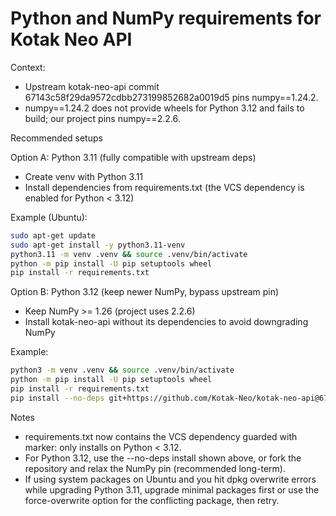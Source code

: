 # Python and NumPy requirements for Kotak Neo API

Context:
- Upstream kotak-neo-api commit 67143c58f29da9572cdbb273199852682a0019d5 pins numpy==1.24.2.
- numpy==1.24.2 does not provide wheels for Python 3.12 and fails to build; our project pins numpy==2.2.6.

Recommended setups

Option A: Python 3.11 (fully compatible with upstream deps)
- Create venv with Python 3.11
- Install dependencies from requirements.txt (the VCS dependency is enabled for Python < 3.12)

Example (Ubuntu):

```bash
sudo apt-get update
sudo apt-get install -y python3.11-venv
python3.11 -m venv .venv && source .venv/bin/activate
python -m pip install -U pip setuptools wheel
pip install -r requirements.txt
```

Option B: Python 3.12 (keep newer NumPy, bypass upstream pin)
- Keep NumPy >= 1.26 (project uses 2.2.6)
- Install kotak-neo-api without its dependencies to avoid downgrading NumPy

Example:
```bash
python3 -m venv .venv && source .venv/bin/activate
python -m pip install -U pip setuptools wheel
pip install -r requirements.txt
pip install --no-deps git+https://github.com/Kotak-Neo/kotak-neo-api@67143c58f29da9572cdbb273199852682a0019d5
```

Notes
- requirements.txt now contains the VCS dependency guarded with marker: only installs on Python < 3.12.
- For Python 3.12, use the --no-deps install shown above, or fork the repository and relax the NumPy pin (recommended long-term).
- If using system packages on Ubuntu and you hit dpkg overwrite errors while upgrading Python 3.11, upgrade minimal packages first or use the force-overwrite option for the conflicting package, then retry.
